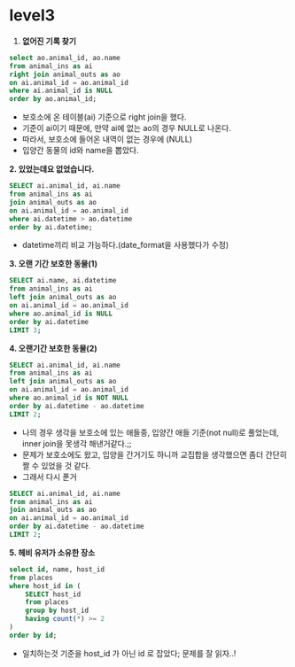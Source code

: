 # level3

1. **없어진 기록 찾기**

```sql
select ao.animal_id, ao.name
from animal_ins as ai 
right join animal_outs as ao
on ai.animal_id = ao.animal_id
where ai.animal_id is NULL
order by ao.animal_id;
```

- 보호소에 온 테이블(ai) 기준으로 right join을 했다.
- 기준이 ai이기 때문에, 만약 ai에 없는 ao의 경우 NULL로 나온다.
- 따라서, 보호소에 들어온 내역이 없는 경우에 (NULL)
- 입양간 동물의 id와 name을 뽑았다.

**2. 있었는데요 없었습니다.**

```sql
SELECT ai.animal_id, ai.name
from animal_ins as ai
join animal_outs as ao
on ai.animal_id = ao.animal_id
where ai.datetime > ao.datetime
order by ai.datetime;
```

- datetime끼리 비교 가능하다.(date_format을 사용했다가 수정)

**3. 오랜 기간 보호한 동물(1)**

```sql
SELECT ai.name, ai.datetime
from animal_ins as ai
left join animal_outs as ao
on ai.animal_id = ao.animal_id
where ao.animal_id is NULL
order by ai.datetime
LIMIT 3;
```

**4. 오랜기간 보호한 동물(2)**

```sql
SELECT ai.animal_id, ai.name
from animal_ins as ai
left join animal_outs as ao
on ai.animal_id = ao.animal_id
where ao.animal_id is NOT NULL
order by ai.datetime - ao.datetime
LIMIT 2;
```

- 나의 경우 생각을 보호소에 있는 애들중, 입양간 애들 기준(not null)로 풀었는데, inner join을 못생각 해낸거같다.;;
- 문제가 보호소에도 왔고, 입양을 간거기도 하니까 교집합을 생각했으면 좀더 간단히 짤 수 있었을 것 같다.
- 그래서 다시 푼거

```sql
SELECT ai.animal_id, ai.name
from animal_ins as ai
join animal_outs as ao
on ai.animal_id = ao.animal_id
order by ai.datetime - ao.datetime
LIMIT 2;
```



**5. 헤비 유저가 소유한 장소**

```sql
select id, name, host_id
from places
where host_id in (
    SELECT host_id
    from places
    group by host_id
    having count(*) >= 2
)
order by id;
```

* 일치하는것 기준을 host_id 가 아닌 id 로 잡았다; 문제를 잘 읽자..!

  